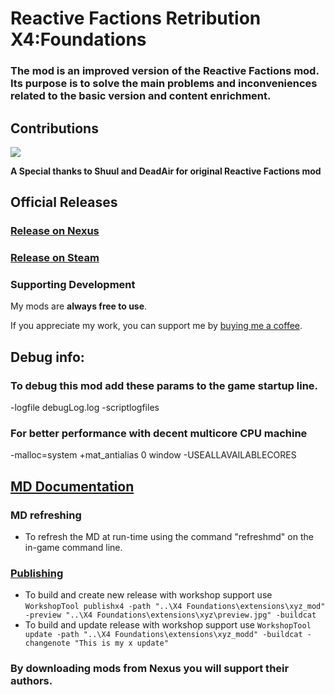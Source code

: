 # Reactive Factions Retribution X4:Foundations
### The mod is an improved version of the Reactive Factions mod. Its purpose is to solve the main problems and inconveniences related to the basic version and content enrichment.

## Contributions

<a href="https://github.com/iomatix/Reactive-Factions-Retribution-X4Foundations/graphs/contributors">
  <img src="https://contrib.rocks/image?repo=iomatix/Reactive-Factions-Retribution-X4Foundations" />
</a>


**A Special thanks to Shuul and DeadAir for original Reactive Factions mod**

## Official Releases
### [Release on Nexus](https://www.nexusmods.com/x4foundations/mods/746/)
### [Release on Steam](https://steamcommunity.com/sharedfiles/filedetails/?id=2545236840)

### Supporting Development

My mods are **always free to use**.

If you appreciate my work, you can support me by [buying me a coffee](https://buymeacoffee.com/iomatix).


## Debug info:

### To debug this mod add these params to the game startup line.

-logfile debugLog.log -scriptlogfiles

### For better performance with decent multicore CPU machine

-malloc=system +mat_antialias 0 window -USEALLAVAILABLECORES 

## [MD Documentation](https://wiki.egosoft.com:1337/X%20Rebirth%20Wiki/Modding%20support/Mission%20Director%20Guide/#HCompletepropertydocumentation)

### MD refreshing

- To refresh the MD at run-time using the command "refreshmd" on the in-game command line.

### [Publishing](https://wiki.egosoft.com:1337/X%20Rebirth%20Wiki/Modding%20support/Steam%20Workshop%20for%20X%20Rebirth%20and%20X4/)

- To build and create new release with workshop support use `WorkshopTool publishx4 -path "..\X4 Foundations\extensions\xyz_mod" -preview "..\X4 Foundations\extensions\xyz\preview.jpg" -buildcat`
- To build and update release with workshop support use `WorkshopTool update -path "..\X4 Foundations\extensions\xyz_modd" -buildcat -changenote "This is my x update"`

### By downloading mods from Nexus you will support their authors.

